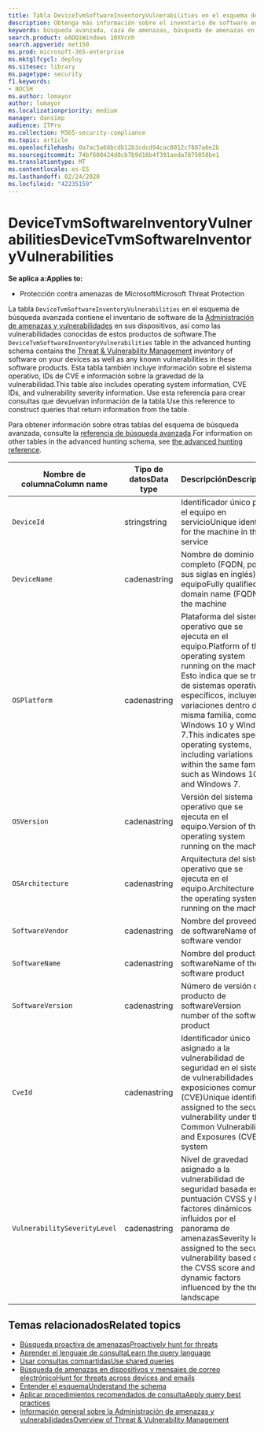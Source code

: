 ```yaml
---
title: Tabla DeviceTvmSoftwareInventoryVulnerabilities en el esquema de búsqueda avanzada
description: Obtenga más información sobre el inventario de software en sus dispositivos y sus vulnerabilidades en la tabla DeviceTvmSoftwareInventoryVulnerabilities del esquema de búsqueda avanzada.
keywords: búsqueda avanzada, caza de amenazas, búsqueda de amenazas en el ciberespacio, protección contra amenazas de Microsoft, Microsoft 365, MTP, M365, búsqueda, consulta, telemetría, referencia de esquema, kusto, tabla, columna, tipo de datos, descripción, amenaza & la administración de vulnerabilidades, TVM, administración de dispositivos, software, inventario, vulnerabilidades, identificador de CVE, so DeviceTvmSoftwareInventoryVulnerabilities
search.product: eADQiWindows 10XVcnh
search.appverid: met150
ms.prod: microsoft-365-enterprise
ms.mktglfcycl: deploy
ms.sitesec: library
ms.pagetype: security
f1.keywords:
- NOCSH
ms.author: lomayor
author: lomayor
ms.localizationpriority: medium
manager: dansimp
audience: ITPro
ms.collection: M365-security-compliance
ms.topic: article
ms.openlocfilehash: 0a7ac5a68bcdb12b3cdcd94cac8012c7807a6e2b
ms.sourcegitcommit: 74bf600424d0cb7b9d16b4f391aeda7875058be1
ms.translationtype: MT
ms.contentlocale: es-ES
ms.lasthandoff: 02/24/2020
ms.locfileid: "42235159"
---
```

# <a name="devicetvmsoftwareinventoryvulnerabilities"></a><span data-ttu-id="8c581-104">DeviceTvmSoftwareInventoryVulnerabilities</span><span class="sxs-lookup"><span data-stu-id="8c581-104">DeviceTvmSoftwareInventoryVulnerabilities</span></span>

<span data-ttu-id="8c581-105">**Se aplica a:**</span><span class="sxs-lookup"><span data-stu-id="8c581-105">**Applies to:**</span></span>
- <span data-ttu-id="8c581-106">Protección contra amenazas de Microsoft</span><span class="sxs-lookup"><span data-stu-id="8c581-106">Microsoft Threat Protection</span></span>



<span data-ttu-id="8c581-107">La tabla `DeviceTvmSoftwareInventoryVulnerabilities` en el esquema de búsqueda avanzada contiene el inventario de software de la [Administración de amenazas y vulnerabilidades](https://docs.microsoft.com/windows/security/threat-protection/microsoft-defender-atp/next-gen-threat-and-vuln-mgt) en sus dispositivos, así como las vulnerabilidades conocidas de estos productos de software.</span><span class="sxs-lookup"><span data-stu-id="8c581-107">The `DeviceTvmSoftwareInventoryVulnerabilities` table in the advanced hunting schema contains the [Threat & Vulnerability Management](https://docs.microsoft.com/windows/security/threat-protection/microsoft-defender-atp/next-gen-threat-and-vuln-mgt) inventory of software on your devices as well as any known vulnerabilities in these software products.</span></span> <span data-ttu-id="8c581-108">Esta tabla también incluye información sobre el sistema operativo, IDs de CVE e información sobre la gravedad de la vulnerabilidad.</span><span class="sxs-lookup"><span data-stu-id="8c581-108">This table also includes operating system information, CVE IDs, and vulnerability severity information.</span></span> <span data-ttu-id="8c581-109">Use esta referencia para crear consultas que devuelvan información de la tabla.</span><span class="sxs-lookup"><span data-stu-id="8c581-109">Use this reference to construct queries that return information from the table.</span></span>

<span data-ttu-id="8c581-110">Para obtener información sobre otras tablas del esquema de búsqueda avanzada, consulte la [referencia de búsqueda avanzada](advanced-hunting-schema-tables.md).</span><span class="sxs-lookup"><span data-stu-id="8c581-110">For information on other tables in the advanced hunting schema, see [the advanced hunting reference](advanced-hunting-schema-tables.md).</span></span>

| <span data-ttu-id="8c581-111">Nombre de columna</span><span class="sxs-lookup"><span data-stu-id="8c581-111">Column name</span></span> | <span data-ttu-id="8c581-112">Tipo de datos</span><span class="sxs-lookup"><span data-stu-id="8c581-112">Data type</span></span> | <span data-ttu-id="8c581-113">Descripción</span><span class="sxs-lookup"><span data-stu-id="8c581-113">Description</span></span> |
|-------------|-----------|-------------|
| `DeviceId` | <span data-ttu-id="8c581-114">string</span><span class="sxs-lookup"><span data-stu-id="8c581-114">string</span></span> | <span data-ttu-id="8c581-115">Identificador único para el equipo en servicio</span><span class="sxs-lookup"><span data-stu-id="8c581-115">Unique identifier for the machine in the service</span></span> |
| `DeviceName` | <span data-ttu-id="8c581-116">cadena</span><span class="sxs-lookup"><span data-stu-id="8c581-116">string</span></span> | <span data-ttu-id="8c581-117">Nombre de dominio completo (FQDN, por sus siglas en inglés) del equipo</span><span class="sxs-lookup"><span data-stu-id="8c581-117">Fully qualified domain name (FQDN) of the machine</span></span> |
| `OSPlatform` | <span data-ttu-id="8c581-118">cadena</span><span class="sxs-lookup"><span data-stu-id="8c581-118">string</span></span> | <span data-ttu-id="8c581-119">Plataforma del sistema operativo que se ejecuta en el equipo.</span><span class="sxs-lookup"><span data-stu-id="8c581-119">Platform of the operating system running on the machine.</span></span> <span data-ttu-id="8c581-120">Esto indica que se trata de sistemas operativos específicos, incluyendo variaciones dentro de la misma familia, como Windows 10 y Windows 7.</span><span class="sxs-lookup"><span data-stu-id="8c581-120">This indicates specific operating systems, including variations within the same family, such as Windows 10 and Windows 7.</span></span> |
| `OSVersion` | <span data-ttu-id="8c581-121">cadena</span><span class="sxs-lookup"><span data-stu-id="8c581-121">string</span></span> | <span data-ttu-id="8c581-122">Versión del sistema operativo que se ejecuta en el equipo.</span><span class="sxs-lookup"><span data-stu-id="8c581-122">Version of the operating system running on the machine</span></span> |
| `OSArchitecture` | <span data-ttu-id="8c581-123">cadena</span><span class="sxs-lookup"><span data-stu-id="8c581-123">string</span></span> | <span data-ttu-id="8c581-124">Arquitectura del sistema operativo que se ejecuta en el equipo.</span><span class="sxs-lookup"><span data-stu-id="8c581-124">Architecture of the operating system running on the machine</span></span> |
| `SoftwareVendor` | <span data-ttu-id="8c581-125">cadena</span><span class="sxs-lookup"><span data-stu-id="8c581-125">string</span></span> | <span data-ttu-id="8c581-126">Nombre del proveedor de software</span><span class="sxs-lookup"><span data-stu-id="8c581-126">Name of the software vendor</span></span> |
| `SoftwareName` | <span data-ttu-id="8c581-127">cadena</span><span class="sxs-lookup"><span data-stu-id="8c581-127">string</span></span> | <span data-ttu-id="8c581-128">Nombre del producto de software</span><span class="sxs-lookup"><span data-stu-id="8c581-128">Name of the software product</span></span> |
| `SoftwareVersion` | <span data-ttu-id="8c581-129">cadena</span><span class="sxs-lookup"><span data-stu-id="8c581-129">string</span></span> | <span data-ttu-id="8c581-130">Número de versión del producto de software</span><span class="sxs-lookup"><span data-stu-id="8c581-130">Version number of the software product</span></span> |
| `CveId` | <span data-ttu-id="8c581-131">cadena</span><span class="sxs-lookup"><span data-stu-id="8c581-131">string</span></span> | <span data-ttu-id="8c581-132">Identificador único asignado a la vulnerabilidad de seguridad en el sistema de vulnerabilidades y exposiciones comunes (CVE)</span><span class="sxs-lookup"><span data-stu-id="8c581-132">Unique identifier assigned to the security vulnerability under the Common Vulnerabilities and Exposures (CVE) system</span></span> |
| `VulnerabilitySeverityLevel` | <span data-ttu-id="8c581-133">cadena</span><span class="sxs-lookup"><span data-stu-id="8c581-133">string</span></span> | <span data-ttu-id="8c581-134">Nivel de gravedad asignado a la vulnerabilidad de seguridad basada en la puntuación CVSS y los factores dinámicos influidos por el panorama de amenazas</span><span class="sxs-lookup"><span data-stu-id="8c581-134">Severity level assigned to the security vulnerability based on the CVSS score and dynamic factors influenced by the threat landscape</span></span> |



## <a name="related-topics"></a><span data-ttu-id="8c581-135">Temas relacionados</span><span class="sxs-lookup"><span data-stu-id="8c581-135">Related topics</span></span>

- [<span data-ttu-id="8c581-136">Búsqueda proactiva de amenazas</span><span class="sxs-lookup"><span data-stu-id="8c581-136">Proactively hunt for threats</span></span>](advanced-hunting-overview.md)
- [<span data-ttu-id="8c581-137">Aprender el lenguaje de consulta</span><span class="sxs-lookup"><span data-stu-id="8c581-137">Learn the query language</span></span>](advanced-hunting-query-language.md)
- [<span data-ttu-id="8c581-138">Usar consultas compartidas</span><span class="sxs-lookup"><span data-stu-id="8c581-138">Use shared queries</span></span>](advanced-hunting-shared-queries.md)
- [<span data-ttu-id="8c581-139">Búsqueda de amenazas en dispositivos y mensajes de correo electrónico</span><span class="sxs-lookup"><span data-stu-id="8c581-139">Hunt for threats across devices and emails</span></span>](advanced-hunting-query-emails-devices.md)
- [<span data-ttu-id="8c581-140">Entender el esquema</span><span class="sxs-lookup"><span data-stu-id="8c581-140">Understand the schema</span></span>](advanced-hunting-schema-tables.md)
- [<span data-ttu-id="8c581-141">Aplicar procedimientos recomendados de consulta</span><span class="sxs-lookup"><span data-stu-id="8c581-141">Apply query best practices</span></span>](advanced-hunting-best-practices.md)
- [<span data-ttu-id="8c581-142">Información general sobre la Administración de amenazas y vulnerabilidades</span><span class="sxs-lookup"><span data-stu-id="8c581-142">Overview of Threat & Vulnerability Management</span></span>](https://docs.microsoft.com/windows/security/threat-protection/microsoft-defender-atp/next-gen-threat-and-vuln-mgt)
